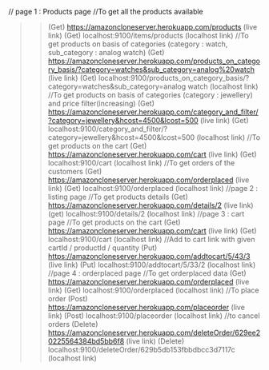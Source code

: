 // page 1 : Products page
//To get all the products available
>>(Get) https://amazoncloneserver.herokuapp.com/products  (live link)
>>(Get) localhost:9100/items/products   (localhost link)
//To get products on basis of categories (category : watch, sub_category : analog watch)
>>(Get) https://amazoncloneserver.herokuapp.com/products_on_category_basis/?category=watches&sub_category=analog%20watch  (live link)
>>(Get) localhost:9100/products_on_category_basis/?category=watches&sub_category=analog watch (localhost link)
//To get products on basis of categories (category : jewellery) and price filter(increasing)
>>(Get) https://amazoncloneserver.herokuapp.com/category_and_filter/?category=jewellery&hcost=4500&lcost=500  (live link)
>>(Get) localhost:9100/category_and_filter/?category=jewellery&hcost=4500&lcost=500 (localhost link)
//To get products on the cart 
>>(Get) https://amazoncloneserver.herokuapp.com/cart (live link)
>>(Get) localhost:9100/cart  (localhost link)
//To get orders of the customers
>>(Get) https://amazoncloneserver.herokuapp.com/orderplaced  (live link)
>>(Get) localhost:9100/orderplaced  (localhost link)
//page 2 : listing page
//To get products details
>>(Get) https://amazoncloneserver.herokuapp.com/details/2 (live link)
>>(get) localhost:9100/details/2  (localhost link)
//page 3 : cart page
//To get products on the cart 
>>(Get) https://amazoncloneserver.herokuapp.com/cart (live link)
>>(Get) localhost:9100/cart  (localhost link) 
//Add to cart link with given cartId / productId / quantity
>>(Put) https://amazoncloneserver.herokuapp.com/addtocart/5/43/3 (live link)
>>(Put) localhost:9100/addtocart/5/33/2 (localhost link)
//page 4 : orderplaced page
//To get orderplaced data
>>(Get) https://amazoncloneserver.herokuapp.com/orderplaced  (live link)
>>(Get) localhost:9100/orderplaced  (localhost link)
//To place order
>>(Post) https://amazoncloneserver.herokuapp.com/placeorder (live link)
>>(Post) localhost:9100/placeorder (localhost link)
//to cancel orders
>>(Delete) https://amazoncloneserver.herokuapp.com/deleteOrder/629ee20225564384bd5bb6f8 (live link)
>>(Delete) localhost:9100/deleteOrder/629b5db153fbbdbcc3d7117c   (localhost link)